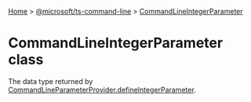 [Home](./index) &gt; [@microsoft/ts-command-line](ts-command-line.md) &gt; [CommandLineIntegerParameter](ts-command-line.commandlineintegerparameter.md)

# CommandLineIntegerParameter class

The data type returned by [CommandLineParameterProvider.defineIntegerParameter](ts-command-line.commandlineparameterprovider.defineintegerparameter.md)<!-- -->.
